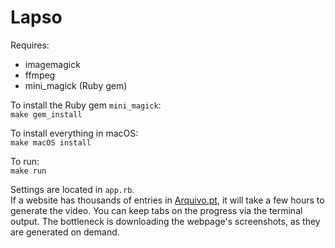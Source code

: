 # Lapso
  
Requires:  
- imagemagick  
- ffmpeg  
- mini_magick (Ruby gem)

To install the Ruby gem ``mini_magick``:  
``make gem_install``

To install everything in macOS:  
``make macOS install``

To run:  
``make run``

Settings are located in ``app.rb``.  
If a website has thousands of entries in [Arquivo.pt](https://arquivo.pt), it will take a few hours to generate the video. You can keep tabs on the progress via the terminal output. The bottleneck is downloading the webpage's screenshots, as they are generated on demand.